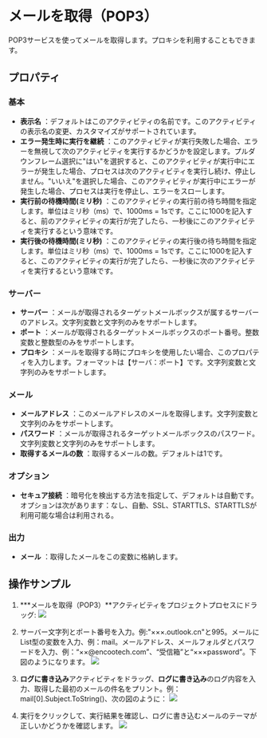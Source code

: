 # メールを取得（POP3）

POP3サービスを使ってメールを取得します。プロキシを利用することもできます。

## プロパティ

### 基本

- **表示名** ：デフォルトはこのアクティビティの名前です。このアクティビティの表示名の変更、カスタマイズがサポートされています。
- **エラー発生時に実行を継続** ：このアクティビティが実行失敗した場合、エラーを無視して次のアクティビティを実行するかどうかを設定します。プルダウンフレーム選択に"はい"を選択すると、このアクティビティが実行中にエラーが発生した場合、プロセスは次のアクティビティを実行し続け、停止しません。"いいえ"を選択した場合、このアクティビティが実行中にエラーが発生した場合、プロセスは実行を停止し、エラーをスローします。
- **実行前の待機時間(ミリ秒)** ：このアクティビティの実行前の待ち時間を指定します。単位はミリ秒（ms）で、1000ms = 1sです。ここに1000を記入すると、前のアクティビティの実行が完了したら、一秒後にこのアクティビティを実行するという意味です。
- **実行後の待機時間(ミリ秒)** ：このアクティビティの実行後の待ち時間を指定します。単位はミリ秒（ms）で、1000ms = 1sです。ここに1000を記入すると、このアクティビティの実行が完了したら、一秒後に次のアクティビティを実行するという意味です。

### サーバー

- **サーバー** ：メールが取得されるターゲットメールボックスが属するサーバーのアドレス。文字列変数と文字列のみをサポートします。
- **ポート** ：メールが取得されるターゲットメールボックスのポート番号。整数変数と整数型のみをサポートします。
- **プロキシ** ：メールを取得する時にプロキシを使用したい場合、このプロパティを入力します。フォーマットは【サーバ：ポート】です。文字列変数と文字列のみをサポートします。

### メール

- **メールアドレス** ：このメールアドレスのメールを取得します。文字列変数と文字列のみをサポートします。
- **パスワード** ：メールが取得されるターゲットメールボックスのパスワード。文字列変数と文字列のみをサポートします。
- **取得するメールの数** ：取得するメールの数。デフォルトは1です。

### オプション

- **セキュア接続** ：暗号化を検出する方法を指定して、デフォルトは自動です。オプションは次があります：なし、自動、SSL、STARTTLS、STARTTLSが利用可能な場合は利用される。

### 出力

- **メール** ：取得したメールをこの変数に格納します。

## 操作サンプル

1. ***メールを取得（POP3）**アクティビティをプロジェクトプロセスにドラッグ:
![](https://docimages.blob.core.chinacloudapi.cn/images/Activities/GetMailPOP320201223.png)

2. サーバー文字列とポート番号を入力。例:"×××.outlook.cn"と995。メールにList<MailMessage>型の変数を入力、例：mail。メールアドレス、メールフォルダとパスワードを入力、例：“××@encootech.com”、“受信箱”と“×××password”。下図のようになります。
![](https://docimages.blob.core.chinacloudapi.cn/images/Activities/GetMailPOP32020122302.png)

3. **ログに書き込み**アクティビティをドラッグ、**ログに書き込み**のログ内容を入力、取得した最初のメールの件名をプリント。例：mail[0].Subject.ToString()、次の図のように：
![](https://docimages.blob.core.chinacloudapi.cn/images/Activities/GetMailPOP32020122303.png)

4. 実行をクリックして、実行結果を確認し、ログに書き込むメールのテーマが正しいかどうかを確認します。
![](https://docimages.blob.core.chinacloudapi.cn/images/Activities/GetMailPOP32020122304.png)